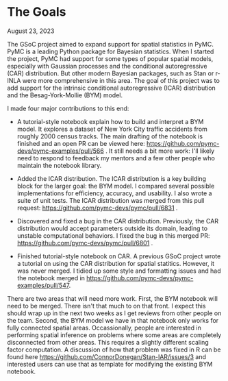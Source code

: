 # The Goals

August 23, 2023

The GSoC project aimed to expand support for spatial statistics in PyMC. PyMC is a leading Python package for Bayesian statistics. When I started the project, PyMC had support for some types of popular spatial models, especially with Gaussian processes and the conditional autoregressive (CAR) distribution. But other modern Bayesian packages, such as Stan or r-INLA were more comprehensive in this area. The goal of this project was to add support for the intrinsic conditional autoregressive (ICAR) distribution and the Besag-York-Mollie (BYM) model. 

I made four major contributions to this end:

- A tutorial-style notebook explain how to build and interpret a BYM model. It explores a dataset of New York City traffic accidents from roughly 2000 census tracks. The main drafting of the notebook is finished and an open PR can be viewed here: https://github.com/pymc-devs/pymc-examples/pull/566 . It still needs a bit more work: I'll likely need to respond to feedback my mentors and a few other people who maintain the notebook library.

- Added the ICAR distribution. The ICAR distribution is a key building block for the larger goal: the BYM model. I compared several possible implementations for efficiency, accuracy, and usability. I also wrote a suite of unit tests. The ICAR distribution was merged from this pull request: https://github.com/pymc-devs/pymc/pull/6831 .

- Discovered and fixed a bug in the CAR distribution. Previously, the CAR distribution would accept parameters outside its domain, leading to unstable computational behaviors. I fixed the bug in this merged PR: https://github.com/pymc-devs/pymc/pull/6801 .

- Finished tutorial-style notebook on CAR. A previous GSoC project wrote a tutorial on using the CAR distribution for spatial statitics. However, it was never merged. I tidied up some style and formatting issues and had the notebook merged in https://github.com/pymc-devs/pymc-examples/pull/547.

There are two areas that will need more work. First, the BYM notebook will need to be merged. There isn't that much to on that front. I expect this should wrap up in the next two weeks as I get reviews from other people on the team. Second, the BYM model we have in that notebook only works for fully connected spatial areas. Occassionally, people are interested in performing spatial inference on problems where some areas are completely disconnected from other areas. This requires a slightly different scaling factor computation. A discussion of how that problem was fixed in R can be found here https://github.com/ConnorDonegan/Stan-IAR/issues/3 and interested users can use that as template for modifying the existing BYM notebook.